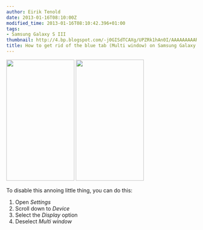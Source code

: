 ```yaml
---
author: Eirik Tenold
date: 2013-01-16T08:10:00Z
modified_time: 2013-01-16T08:10:42.396+01:00
tags:
- Samsung Galaxy S III
thumbnail: http://4.bp.blogspot.com/-j0GISdTCAXg/UPZRk1hAn0I/AAAAAAAAARc/YeotA2Ekd9A/s72-c/2013-01-16+07.56.24.png
title: How to get rid of the blue tab (Multi window) on Samsung Galaxy S III
---
```


<img src="/images/posts/2013-01-16 07.56.24.png" height=320 width=180 />
<img src="/images/posts/2013-01-16 07.56.17.png" height=320 width=180 />

To disable this annoing little thing, you can do this:

1. Open *Settings*
2. Scroll down to *Device*
3. Select the *Display* option
4. Deselect *Multi window*